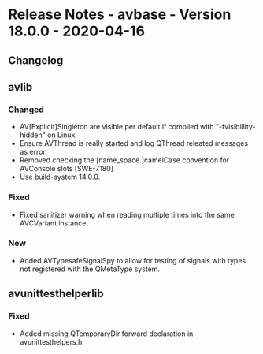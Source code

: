 Release Notes - avbase - Version 18.0.0 - 2020-04-16
====================================================


## Changelog


## avlib


### Changed

* AV[Explicit]Singleton are visible per default if compiled with "-fvisibillity-hidden" on Linux.
* Ensure AVThread is really started and log QThread releated messages as error.
* Removed checking the [name_space.]camelCase convention for AVConsole slots [SWE-7180]
* Use build-system 14.0.0.

### Fixed

* Fixed sanitizer warning when reading multiple times into the same AVCVariant instance.

### New

* Added AVTypesafeSignalSpy to allow for testing of signals with types not registered with the QMetaType system.

## avunittesthelperlib


### Fixed

* Added missing QTemporaryDir forward declaration in avunittesthelpers.h
